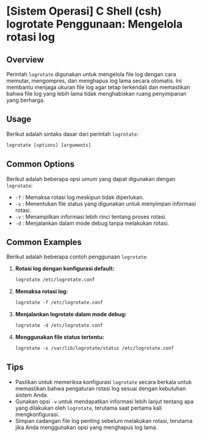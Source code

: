 # [Sistem Operasi] C Shell (csh) logrotate Penggunaan: Mengelola rotasi log

## Overview
Perintah `logrotate` digunakan untuk mengelola file log dengan cara memutar, mengompres, dan menghapus log lama secara otomatis. Ini membantu menjaga ukuran file log agar tetap terkendali dan memastikan bahwa file log yang lebih lama tidak menghabiskan ruang penyimpanan yang berharga.

## Usage
Berikut adalah sintaks dasar dari perintah `logrotate`:

```csh
logrotate [options] [arguments]
```

## Common Options
Berikut adalah beberapa opsi umum yang dapat digunakan dengan `logrotate`:

- `-f` : Memaksa rotasi log meskipun tidak diperlukan.
- `-s` : Menentukan file status yang digunakan untuk menyimpan informasi rotasi.
- `-v` : Menampilkan informasi lebih rinci tentang proses rotasi.
- `-d` : Menjalankan dalam mode debug tanpa melakukan rotasi.

## Common Examples
Berikut adalah beberapa contoh penggunaan `logrotate`:

1. **Rotasi log dengan konfigurasi default:**
   ```csh
   logrotate /etc/logrotate.conf
   ```

2. **Memaksa rotasi log:**
   ```csh
   logrotate -f /etc/logrotate.conf
   ```

3. **Menjalankan logrotate dalam mode debug:**
   ```csh
   logrotate -d /etc/logrotate.conf
   ```

4. **Menggunakan file status tertentu:**
   ```csh
   logrotate -s /var/lib/logrotate/status /etc/logrotate.conf
   ```

## Tips
- Pastikan untuk memeriksa konfigurasi `logrotate` secara berkala untuk memastikan bahwa pengaturan rotasi log sesuai dengan kebutuhan sistem Anda.
- Gunakan opsi `-v` untuk mendapatkan informasi lebih lanjut tentang apa yang dilakukan oleh `logrotate`, terutama saat pertama kali mengkonfigurasi.
- Simpan cadangan file log penting sebelum melakukan rotasi, terutama jika Anda menggunakan opsi yang menghapus log lama.